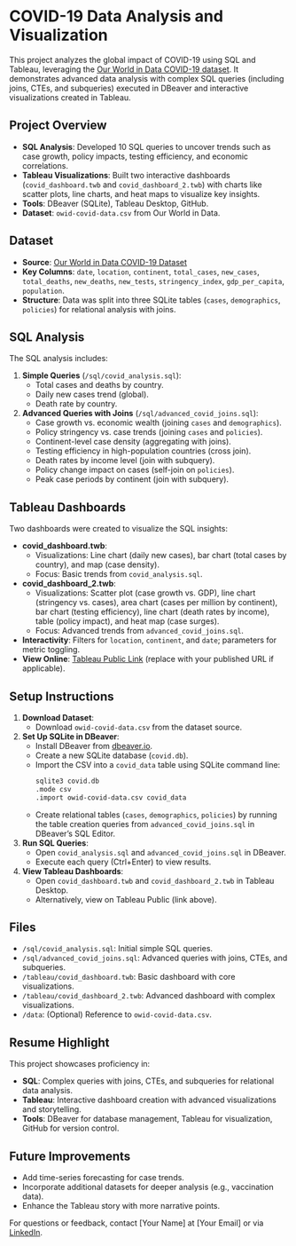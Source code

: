 # COVID-19 Data Analysis and Visualization

This project analyzes the global impact of COVID-19 using SQL and Tableau, leveraging the [Our World in Data COVID-19 dataset](https://github.com/owid/covid-19-data). It demonstrates advanced data analysis with complex SQL queries (including joins, CTEs, and subqueries) executed in DBeaver and interactive visualizations created in Tableau.

## Project Overview
- **SQL Analysis**: Developed 10 SQL queries to uncover trends such as case growth, policy impacts, testing efficiency, and economic correlations.
- **Tableau Visualizations**: Built two interactive dashboards (`covid_dashboard.twb` and `covid_dashboard_2.twb`) with charts like scatter plots, line charts, and heat maps to visualize key insights.
- **Tools**: DBeaver (SQLite), Tableau Desktop, GitHub.
- **Dataset**: `owid-covid-data.csv` from Our World in Data.

## Dataset
- **Source**: [Our World in Data COVID-19 Dataset](https://github.com/owid/covid-19-data)
- **Key Columns**: `date`, `location`, `continent`, `total_cases`, `new_cases`, `total_deaths`, `new_deaths`, `new_tests`, `stringency_index`, `gdp_per_capita`, `population`.
- **Structure**: Data was split into three SQLite tables (`cases`, `demographics`, `policies`) for relational analysis with joins.

## SQL Analysis
The SQL analysis includes:
1. **Simple Queries** (`/sql/covid_analysis.sql`):
   - Total cases and deaths by country.
   - Daily new cases trend (global).
   - Death rate by country.
2. **Advanced Queries with Joins** (`/sql/advanced_covid_joins.sql`):
   - Case growth vs. economic wealth (joining `cases` and `demographics`).
   - Policy stringency vs. case trends (joining `cases` and `policies`).
   - Continent-level case density (aggregating with joins).
   - Testing efficiency in high-population countries (cross join).
   - Death rates by income level (join with subquery).
   - Policy change impact on cases (self-join on `policies`).
   - Peak case periods by continent (join with subquery).

## Tableau Dashboards
Two dashboards were created to visualize the SQL insights:
- **covid_dashboard.twb**:
  - Visualizations: Line chart (daily new cases), bar chart (total cases by country), and map (case density).
  - Focus: Basic trends from `covid_analysis.sql`.
- **covid_dashboard_2.twb**:
  - Visualizations: Scatter plot (case growth vs. GDP), line chart (stringency vs. cases), area chart (cases per million by continent), bar chart (testing efficiency), line chart (death rates by income), table (policy impact), and heat map (case surges).
  - Focus: Advanced trends from `advanced_covid_joins.sql`.
- **Interactivity**: Filters for `location`, `continent`, and `date`; parameters for metric toggling.
- **View Online**: [Tableau Public Link](your-tableau-public-link) (replace with your published URL if applicable).

## Setup Instructions
1. **Download Dataset**:
   - Download `owid-covid-data.csv` from the dataset source.
2. **Set Up SQLite in DBeaver**:
   - Install DBeaver from [dbeaver.io](https://dbeaver.io).
   - Create a new SQLite database (`covid.db`).
   - Import the CSV into a `covid_data` table using SQLite command line:
     ```bash
     sqlite3 covid.db
     .mode csv
     .import owid-covid-data.csv covid_data
     ```
   - Create relational tables (`cases`, `demographics`, `policies`) by running the table creation queries from `advanced_covid_joins.sql` in DBeaver’s SQL Editor.
3. **Run SQL Queries**:
   - Open `covid_analysis.sql` and `advanced_covid_joins.sql` in DBeaver.
   - Execute each query (Ctrl+Enter) to view results.
4. **View Tableau Dashboards**:
   - Open `covid_dashboard.twb` and `covid_dashboard_2.twb` in Tableau Desktop.
   - Alternatively, view on Tableau Public (link above).

## Files
- `/sql/covid_analysis.sql`: Initial simple SQL queries.
- `/sql/advanced_covid_joins.sql`: Advanced queries with joins, CTEs, and subqueries.
- `/tableau/covid_dashboard.twb`: Basic dashboard with core visualizations.
- `/tableau/covid_dashboard_2.twb`: Advanced dashboard with complex visualizations.
- `/data`: (Optional) Reference to `owid-covid-data.csv`.

## Resume Highlight
This project showcases proficiency in:
- **SQL**: Complex queries with joins, CTEs, and subqueries for relational data analysis.
- **Tableau**: Interactive dashboard creation with advanced visualizations and storytelling.
- **Tools**: DBeaver for database management, Tableau for visualization, GitHub for version control.

## Future Improvements
- Add time-series forecasting for case trends.
- Incorporate additional datasets for deeper analysis (e.g., vaccination data).
- Enhance the Tableau story with more narrative points.

For questions or feedback, contact [Your Name] at [Your Email] or via [LinkedIn](your-linkedin-link).